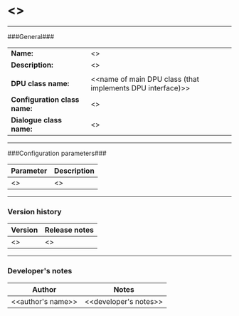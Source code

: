 <!---

This template is intended to be used for describing UnifiedViews plugins as README.md. 

Copy this README.md to root directory for the plugin to be described.  

Replace <<descriptive information>> with proper values.

If no values are available, delete the <<xxx>> statement and leave it blank.

-->
# <<DPU name>> #
----------

###General###

|                              |                                                               |
|------------------------------|---------------------------------------------------------------|
|**Name:**                     |<<DPU name>>                                                   |
|**Description:**              |<<DPU description>>                                            |
|                              |                                                               |
|**DPU class name:**           |<<name of main DPU class (that implements DPU interface)>>     | 
|**Configuration class name:** |<<name of POJO configuration class>>                           |
|**Dialogue class name:**      |<<name of class for dialogue to be displayed in GUI for user>> | 

***

###Configuration parameters###

|Parameter                        |Description                             |                                                        
|---------------------------------|----------------------------------------|
|<<configuration parameter name>> |<<configuration parameter description>> |

<!--- use ** for bold for each configuration parameter name --> 

***

### Version history ###

|Version            |Release notes                                   |
|-------------------|------------------------------------------------|
|<<version number>> |<<release notes and changes from last version>> |                                


***

### Developer's notes ###

|Author            |Notes                 |
|------------------|----------------------|
|<<author's name>> |<<developer's notes>> | 

